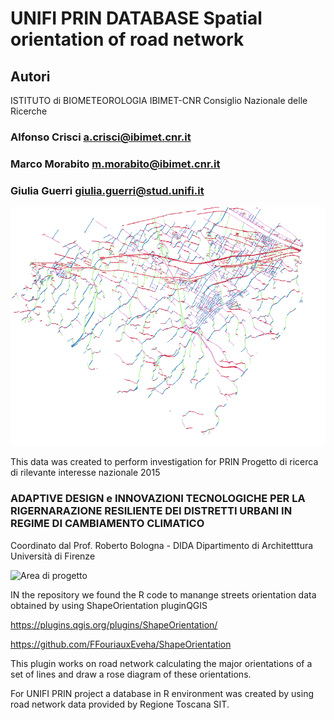 # UNIFI PRIN DATABASE Spatial orientation of road network

## Autori

ISTITUTO di BIOMETEOROLOGIA IBIMET-CNR Consiglio Nazionale delle Ricerche

   
### Alfonso Crisci a.crisci@ibimet.cnr.it

### Marco Morabito m.morabito@ibimet.cnr.it

### Giulia Guerri giulia.guerri@stud.unifi.it

![Orientamento strade](strade_orientamento.png)



This data was created to perform investigation for PRIN Progetto di ricerca di rilevante interesse nazionale 2015 

### ADAPTIVE DESIGN e INNOVAZIONI TECNOLOGICHE PER LA RIGERNARAZIONE RESILIENTE DEI DISTRETTI URBANI IN REGIME DI CAMBIAMENTO CLIMATICO

Coordinato dal Prof. Roberto Bologna -  DIDA  Dipartimento di Architetttura Università di Firenze

![Area di progetto](Area_PRIN.jpg)

IN the repository we found the R code to manange streets orientation data obtained by using ShapeOrientation pluginQGIS 

https://plugins.qgis.org/plugins/ShapeOrientation/ 

https://github.com/FFouriauxEveha/ShapeOrientation

This plugin works on road network  calculating the major orientations of a set of lines and draw a rose diagram of these orientations.

For UNIFI PRIN project a database in R environment was created by using road network data provided by Regione Toscana SIT.


